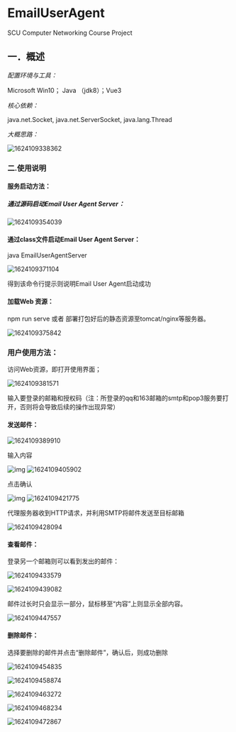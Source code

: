# EmailUserAgent
SCU Computer Networking Course Project

## 一．概述

*配置环境与工具：*

Microsoft Win10； Java （jdk8）；Vue3

*核心依赖：*

java.net.Socket, java.net.ServerSocket, java.lang.Thread

*大概思路：*

![1624109338362](https://github.com/MuZi-lh/EmailUserAgent/img/README/1624109338362.png)

### 二.使用说明

#### 服务启动方法：

##### 通过源码启动Email User Agent Server：

![1624109354039](https://github.com/MuZi-lh/EmailUserAgent/img/README/1624109354039.png) 

#### 通过class文件启动Email User Agent Server：

java EmailUserAgentServer

![1624109371104](https://github.com/MuZi-lh/EmailUserAgent/img/README/1624109371104.png) 

得到该命令行提示则说明Email User Agent启动成功

 

#### 加载Web 资源：

npm run serve 或者 部署打包好后的静态资源至tomcat/nginx等服务器。

![1624109375842](https://github.com/MuZi-lh/EmailUserAgent/img/README/1624109375842.png) 



### 用户使用方法：

访问Web资源，即打开使用界面；

![1624109381571](https://github.com/MuZi-lh/EmailUserAgent/img/README/1624109381571.png) 

输入要登录的邮箱和授权码（注：所登录的qq和163邮箱的smtp和pop3服务要打开，否则将会导致后续的操作出现异常）

#### 发送邮件：

![1624109389910](https://github.com/MuZi-lh/EmailUserAgent/img/README/1624109389910.png) 

输入内容

![img](https://github.com/MuZi-lh/EmailUserAgent/img/README/1624109395814.png) ![1624109405902](https://github.com/MuZi-lh/EmailUserAgent/img/README/1624109405902.png)

点击确认

![img](https://github.com/MuZi-lh/EmailUserAgent/img/README/1624109417269.png) ![1624109421775](https://github.com/MuZi-lh/EmailUserAgent/img/README/1624109421775.png)

代理服务器收到HTTP请求，并利用SMTP将邮件发送至目标邮箱

![1624109428094](https://github.com/MuZi-lh/EmailUserAgent/img/README/1624109428094.png) 

#### 查看邮件：

登录另一个邮箱则可以看到发出的邮件：

![1624109433579](https://github.com/MuZi-lh/EmailUserAgent/img/README/1624109433579.png) 

![1624109439082](https://github.com/MuZi-lh/EmailUserAgent/img/README/1624109439082.png) 

邮件过长时只会显示一部分，鼠标移至“内容”上则显示全部内容。

![1624109447557](https://github.com/MuZi-lh/EmailUserAgent/img/README/1624109447557.png) 

 

#### 删除邮件：

选择要删除的邮件并点击“删除邮件”，确认后，则成功删除

![1624109454835](https://github.com/MuZi-lh/EmailUserAgent/img/README/1624109454835.png) 

![1624109458874](https://github.com/MuZi-lh/EmailUserAgent/img/README/1624109458874.png) 

![1624109463272](https://github.com/MuZi-lh/EmailUserAgent/img/README/1624109463272.png) 

![1624109468234](https://github.com/MuZi-lh/EmailUserAgent/img/README/1624109468234.png) 

![1624109472867](https://github.com/MuZi-lh/EmailUserAgent/img/README/1624109472867.png) 